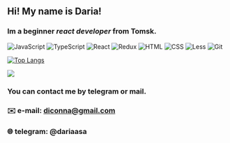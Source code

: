## Hi! My name is **Daria**!
### Im a beginner *react developer* from Tomsk.

![JavaScript](https://img.shields.io/badge/-JavaScript-090909?style=flat&logo=javascript)
![TypeScript](https://img.shields.io/badge/-TypeScript-090909?style=flat&logo=typescript)
![React](https://img.shields.io/badge/-React-090909?style=flat&logo=react)
![Redux](https://img.shields.io/badge/-Redux-090909?style=flat&logo=redux)
![HTML](https://img.shields.io/badge/-HTML-090909?style=flat&logo=html5)
![CSS](https://img.shields.io/badge/-CSS-090909?style=flat&logo=css)
![Less](https://img.shields.io/badge/-Less-090909?style=flat&logo=less)
![Git](https://img.shields.io/badge/-Git-090909?style=flat&logo=git)

[![Top Langs](https://github-readme-stats.vercel.app/api/top-langs/?username=Connant)](https://github.com/anuraghazra/github-readme-stats)

![](https://komarev.com/ghpvc/?username=Connant)

### You can contact me by telegram or mail.
### ✉️ e-mail: diconna@gmail.com
### 🌐 telegram: @dariaasa

